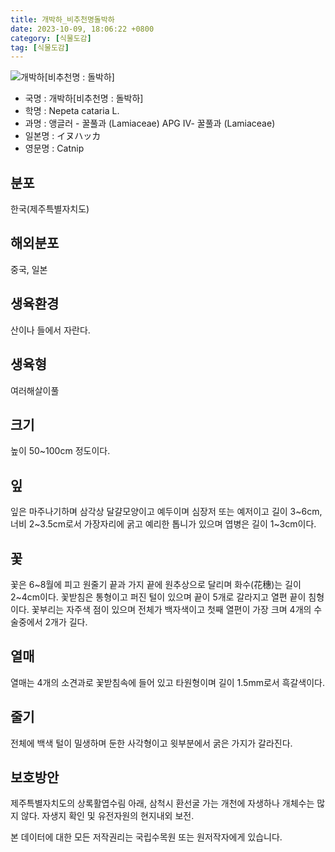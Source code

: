 ```yaml
---
title: 개박하_비추천명돌박하
date: 2023-10-09, 18:06:22 +0800
category: [식물도감]
tag: [식물도감]
---
```




![개박하[비추천명 : 돌박하]](http://www.nature.go.kr/fileUpload/plants/basic/Labiatae/Nepeta/15753/15753_1_th2.JPG)
- 국명 : 개박하[비추천명 : 돌박하]
- 학명 : Nepeta cataria L.
- 과명 : 앵글러 - 꿀풀과 (Lamiaceae) APG Ⅳ- 꿀풀과 (Lamiaceae)
- 일본명 : イヌハッカ
- 영문명 : Catnip


## 분포
한국(제주특별자치도)
## 해외분포
중국, 일본
## 생육환경
산이나 들에서 자란다.
## 생육형
여러해살이풀
## 크기
높이 50~100cm 정도이다.
## 잎
잎은 마주나기하며 삼각상 달걀모양이고 예두이며 심장저 또는 예저이고 길이 3~6cm, 너비 2~3.5cm로서 가장자리에 굵고 예리한 톱니가 있으며 엽병은 길이 1~3cm이다.
## 꽃
꽃은 6~8월에 피고 원줄기 끝과 가지 끝에 원추상으로 달리며 화수(花穗)는 길이 2~4cm이다. 꽃받침은 통형이고 퍼진 털이 있으며 끝이 5개로 갈라지고 열편 끝이 침형이다. 꽃부리는 자주색 점이 있으며 전체가 백자색이고 첫째 열편이 가장 크며 4개의 수술중에서 2개가 길다.
## 열매
열매는 4개의 소견과로 꽃받침속에 들어 있고 타원형이며 길이 1.5mm로서 흑갈색이다.
## 줄기
전체에 백색 털이 밀생하며 둔한 사각형이고 윗부분에서 굵은 가지가 갈라진다.
## 보호방안
제주특별자치도의 상록활엽수림 아래, 삼척시 환선굴 가는 개천에 자생하나 개체수는 많지 않다. 자생지 확인 및 유전자원의 현지내외 보전.






본 데이터에 대한 모든 저작권리는 국립수목원 또는 원저작자에게 있습니다.
